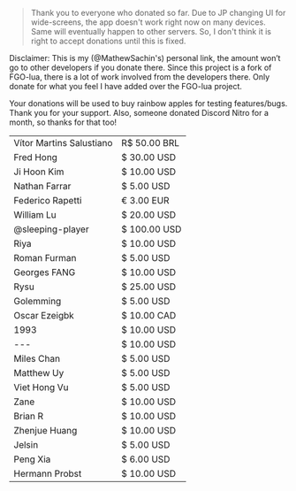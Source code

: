 > Thank you to everyone who donated so far. Due to JP changing UI for wide-screens, the app doesn't work right now on many devices. Same will eventually happen to other servers. So, I don't think it is right to accept donations until this is fixed.

Disclaimer: This is my (@MathewSachin's) personal link, the amount won’t go to other developers if you donate there. Since this project is a fork of FGO-lua, there is a lot of work involved from the developers there. Only donate for what you feel I have added over the FGO-lua project.

Your donations will be used to buy rainbow apples for testing features/bugs.  
Thank you for your support.
Also, someone donated Discord Nitro for a month, so thanks for that too!

|                                 |              |
|---------------------------------|--------------|
| Vítor Martins Salustiano        | R$ 50.00 BRL |
| Fred Hong	                  | $ 30.00 USD  |
| Ji Hoon Kim                     | $ 10.00 USD  |
| Nathan Farrar                   | $ 5.00 USD   |
| Federico Rapetti                | € 3.00 EUR   |
| William Lu                      | $ 20.00 USD  |
| @sleeping-player                | $ 100.00 USD |
| Riya                            | $ 10.00 USD  |
| Roman Furman                    | $ 5.00 USD   |
| Georges FANG                    | $ 10.00 USD  |
| Rysu                            | $ 25.00 USD  |
| Golemming                       | $ 5.00 USD   |
| Oscar Ezeigbk                   | $ 10.00 CAD  |
| 1993                            | $ 10.00 USD  |
| ---                             | $ 10.00 USD  |
| Miles Chan                      | $ 5.00 USD   |
| Matthew Uy                      | $ 5.00 USD   |
| Viet Hong Vu                    | $ 5.00 USD   |
| Zane                            | $ 10.00 USD  |
| Brian R                         | $ 10.00 USD  |
| Zhenjue Huang                   | $ 10.00 USD  |
| Jelsin                          | $ 5.00 USD   |
| Peng Xia                        | $ 6.00 USD   |
| Hermann Probst                  | $ 10.00 USD  |